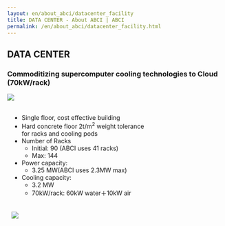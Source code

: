 ```yaml
---
layout: en/about_abci/datacenter_facility
title: DATA CENTER - About ABCI | ABCI
permalink: /en/about_abci/datacenter_facility.html
---
```


<h2 class="h2">DATA CENTER</h2>

<h3 class="h3">Commoditizing supercomputer cooling technologies to Cloud (70kW/rack)</h3>
<img src="../../img/about_abci/data/en_img1.png"/>
<br /><br />
<div class="column" style=" max-width:330px; margin:0 10px; margin-bottom:20px">
<ul class="square_ul">
<li class="square">Single floor, cost effective building</li>
<li class="square">Hard concrete floor 2t/m<sup>2</sup> weight tolerance for racks and cooling pods</li>
<li class="square">Number of Racks
<ul class="dot_ul">
<li class="dot">Initial: 90 (ABCI uses 41 racks)</li>
<li class="dot">Max: 144</li>
</ul>
</li>
<li class="square">Power capacity:
<ul class="dot_ul">
<li class="dot">3.25 MW(ABCI uses 2.3MW max)</li>
</ul>
</li>
<li class="square">Cooling capacity:
<ul class="dot_ul">
<li class="dot">3.2 MW</li>
<li class="dot">70kW/rack: 60kW water＋10kW air</li>
</ul>
</li>
</ul>   
</div>


<img src="../../img/about_abci/data/img2.png" style="padding:0 10px" />


